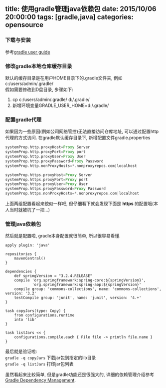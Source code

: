 title: 使用gradle管理java依赖包
date: 2015/10/06 20:00:00
tags: [gradle,java]
categories: opensource
---

### 下载与安装
参考[gradle user guide](https://docs.gradle.org/current/userguide/installation.html)

### 修改gradle本地仓库缓存目录
默认的缓存目录是在用户HOME目录下的.gradle文件夹, 例如c:/users/admin/.gradle/  
假如需要修改到D盘目录, 步骤如下:
1. cp c:/users/admin/.gradle/ d:/.gradle/  
2. 新增环境变量GRADLE_USER_HOME=d:/.gradle/

### 配置gradle代理
如果因为一些原因(例如公司网络管控)无法直接访问仓库地址, 可以通过配置http代理的方式访问.
在gradle默认缓存目录下, 新增配置文件gradle.properties  
``` gradle
systemProp.http.proxyHost=Proxy Server
systemProp.http.proxyPort=Proxy port
systemProp.http.proxyUser=Proxy User
systemProp.http.proxyPassword=Proxy Password
systemProp.http.nonProxyHosts=*.nonproxyrepos.com|localhost

systemProp.https.proxyHost=Proxy Server
systemProp.https.proxyPort=Proxy port
systemProp.https.proxyUser=Proxy User
systemProp.https.proxyPassword=Proxy Password
systemProp.https.nonProxyHosts=*.nonproxyrepos.com|localhost
```
上面两组配置看起来貌似一样吧, 但仔细看下就会发现下面是 **https** 的配置哦(本人当时就被坑了一把...)

### 管理java依赖包

然后就是配置啦, gradle本身配置就很简单, 所以很容易看懂.
```
apply plugin: 'java'

repositories {
    mavenCentral()
}

dependencies {
    def springVersion = "3.2.4.RELEASE"
    compile 'org.springframework:spring-core:${springVersion}',
            'org.springframework:spring-aop:${springVersion}'
    compile group: 'commons-collections', name: 'commons-collections', version: '3.2'
    testCompile group: 'junit', name: 'junit', version: '4.+'
}

task copyJars(type: Copy) {
    from configurations.runtime
    into 'lib'
}

task listJars << {
    configurations.compile.each { File file -> println file.name }
}
```
最后就是验证啦:   
`gradle -q copyJars` 下载jar包到指定的lib目录  
`gradle -q listJars` 打印jar包列表

虽然看起来比较简单, 但是gradle功能还是很强大的, 详细的依赖管理介绍参考[Gradle Dependency Management](https://docs.gradle.org/current/userguide/dependency_management.html).

